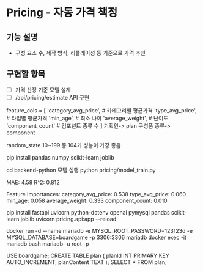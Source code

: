 # Pricing - 자동 가격 책정

## 기능 설명
- 구성 요소 수, 제작 방식, 리플레이성 등 기준으로 가격 추천

## 구현할 항목
- [ ] 가격 산정 기준 모델 설계
- [ ] /api/pricing/estimate API 구현

feature_cols = [
    'category_avg_price',   # 카테고리별 평균가격
    'type_avg_price',       # 타입별 평균가격
    'min_age',              # 최소 나이
    'average_weight',       # 난이도
    'component_count'       # 컴포넌트 종류 수
]
기획안-> plan   구성품 종류-> component

random_state 10~199 중 104가 성능이 가장 좋음


pip install pandas numpy scikit-learn joblib

cd backend-python
모델 실행 
python pricing/model_train.py


MAE: 4.58
R^2: 0.812

Feature Importances:
category_avg_price: 0.538
type_avg_price: 0.060
min_age: 0.058
average_weight: 0.333
component_count: 0.010





pip install fastapi uvicorn python-dotenv openai pymysql pandas scikit-learn joblib
uvicorn pricing.api:app --reload


docker run -d --name mariadb -e MYSQL_ROOT_PASSWORD=123123d -e MYSQL_DATABASE=boardgame -p 3306:3306 mariadb
docker exec -it mariadb bash
mariadb -u root -p

USE boardgame;
CREATE TABLE plan (
    planId INT PRIMARY KEY AUTO_INCREMENT,
    planContent TEXT
);
SELECT * FROM plan;